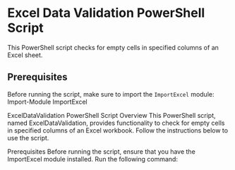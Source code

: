 # Excel Data Validation PowerShell Script

This PowerShell script checks for empty cells in specified columns of an Excel sheet.

## Prerequisites

Before running the script, make sure to import the `ImportExcel` module:
Import-Module ImportExcel

ExcelDataValidation PowerShell Script
Overview
This PowerShell script, named ExcelDataValidation, provides functionality to check for empty cells in specified columns of an Excel workbook. Follow the instructions below to use the script.

Prerequisites
Before running the script, ensure that you have the ImportExcel module installed. Run the following command:

